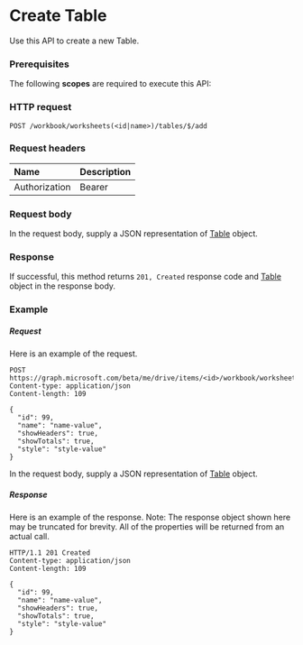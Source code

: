 # Create Table

Use this API to create a new Table.
### Prerequisites
The following **scopes** are required to execute this API: 
### HTTP request
<!-- { "blockType": "ignored" } -->
```http
POST /workbook/worksheets(<id|name>)/tables/$/add

```
### Request headers
| Name       | Description|
|:---------------|:----------|
| Authorization  | Bearer <code>|


### Request body
In the request body, supply a JSON representation of [Table](../resources/table.md) object.


### Response
If successful, this method returns `201, Created` response code and [Table](../resources/table.md) object in the response body.

### Example
##### Request
Here is an example of the request.
<!-- {
  "blockType": "request",
  "name": "create_table_from_worksheet"
}-->
```http
POST https://graph.microsoft.com/beta/me/drive/items/<id>/workbook/worksheets(<id|name>)/tables/$/add
Content-type: application/json
Content-length: 109

{
  "id": 99,
  "name": "name-value",
  "showHeaders": true,
  "showTotals": true,
  "style": "style-value"
}
```
In the request body, supply a JSON representation of [Table](../resources/table.md) object.
##### Response
Here is an example of the response. Note: The response object shown here may be truncated for brevity. All of the properties will be returned from an actual call.
<!-- {
  "blockType": "response",
  "truncated": true,
  "@odata.type": "microsoft.graph.table"
} -->
```http
HTTP/1.1 201 Created
Content-type: application/json
Content-length: 109

{
  "id": 99,
  "name": "name-value",
  "showHeaders": true,
  "showTotals": true,
  "style": "style-value"
}
```

<!-- uuid: 8fcb5dbc-d5aa-4681-8e31-b001d5168d79
2015-10-25 14:57:30 UTC -->
<!-- {
  "type": "#page.annotation",
  "description": "Create Table",
  "keywords": "",
  "section": "documentation",
  "tocPath": ""
}-->